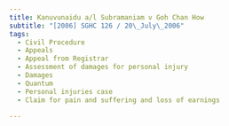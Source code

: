 ```yaml
---
title: Kanuvunaidu a/l Subramaniam v Goh Chan How 
subtitle: "[2006] SGHC 126 / 20\_July\_2006"
tags:
  - Civil Procedure
  - Appeals
  - Appeal from Registrar
  - Assessment of damages for personal injury
  - Damages
  - Quantum
  - Personal injuries case
  - Claim for pain and suffering and loss of earnings

---
```


